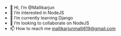 - 👋 Hi, I’m @Mallikarjun
- 👀 I’m interested in NodeJS
- 🌱 I’m currently learning Django
- 💞️ I’m looking to collaborate on NodeJS
- 📫 How to reach me mallikarjunmalli619@gmail.com

<!---
Mallikarjun01/Mallikarjun01 is a ✨ special ✨ repository because its `README.md` (this file) appears on your GitHub profile.
You can click the Preview link to take a look at your changes.
--->
